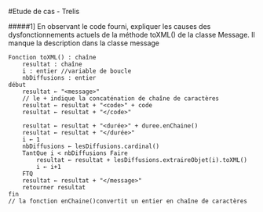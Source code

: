 #Etude de cas - Trelis

#####1] En observant le code fourni, expliquer les causes des dysfonctionnements actuels de la méthode toXML() de la classe Message.
Il manque la description dans la classe message

```
Fonction toXML() : chaîne
	resultat : chaîne 
	i : entier //variable de boucle
	nbDiffusions : entier
début
	resultat ← "<message>"
	// le + indique la concaténation de chaîne de caractères
	resultat ← resultat + "<code>" + code 
	resultat ← resultat + "</code>"
	
	resultat ← resultat + "<durée>" + duree.enChaine() 
	resultat ← resultat + "</durée>"
	i ← 1
	nbDiffusions ← lesDiffusions.cardinal()
	TantQue i < nbDiffusions Faire
		resultat ← resultat + lesDiffusions.extraireObjet(i).toXML()
		i ← i+1
	FTQ
	resultat ← resultat + "</message>"
	retourner resultat
fin
// la fonction enChaine()convertit un entier en chaîne de caractères

```
